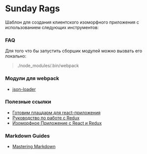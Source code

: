 # Sunday Rags

Шаблон для создания клиентского изоморфного приложения с использованием следующих инструментов:


### FAQ

Для того что бы запустить сборшик модулей можно вызвать его локально:

> ./node_modules/.bin/webpack

### Модули для webpack

* [json-loader](https://github.com/webpack-contrib/json-loader)


### Полезные ссылки

* [Готовим плацдарм для react-приложения](https://habrahabr.ru/post/324232/)
* [Руководство по работе с Redux](https://habrahabr.ru/company/mailru/blog/303456/)
* [Изоморфное Приложение с React и Redux](https://habrahabr.ru/post/264423/)


### Markdown Guides

* [Mastering Markdown](https://guides.github.com/features/mastering-markdown/)